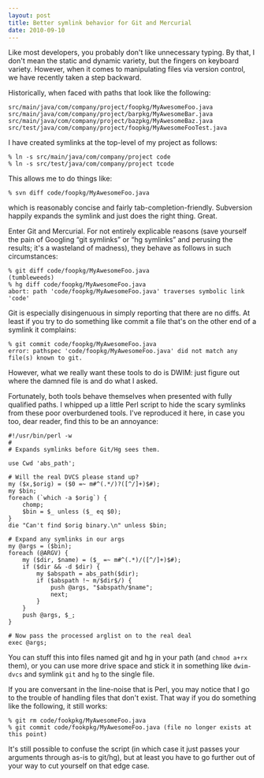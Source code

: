 ```yaml
---
layout: post
title: Better symlink behavior for Git and Mercurial
date: 2010-09-10
---
```


Like most developers, you probably don't like unnecessary typing. By that, I
don't mean the static and dynamic variety, but the fingers on keyboard variety.
However, when it comes to manipulating files via version control, we have
recently taken a step backward.

Historically, when faced with paths that look like the following:

    src/main/java/com/company/project/foopkg/MyAwesomeFoo.java
    src/main/java/com/company/project/barpkg/MyAwesomeBar.java
    src/main/java/com/company/project/bazpkg/MyAwesomeBaz.java
    src/test/java/com/company/project/foopkg/MyAwesomeFooTest.java

I have created symlinks at the top-level of my project as follows:

    % ln -s src/main/java/com/company/project code
    % ln -s src/test/java/com/company/project tcode

This allows me to do things like:

    % svn diff code/foopkg/MyAwesomeFoo.java

which is reasonably concise and fairly tab-completion-friendly. Subversion
happily expands the symlink and just does the right thing. Great.

Enter Git and Mercurial. For not entirely explicable reasons (save yourself the
pain of Googling “git symlinks” or “hg symlinks” and perusing the results; it's
a wasteland of madness), they behave as follows in such circumstances:

    % git diff code/foopkg/MyAwesomeFoo.java
    (tumbleweeds)
    % hg diff code/foopkg/MyAwesomeFoo.java
    abort: path 'code/foopkg/MyAwesomeFoo.java' traverses symbolic link 'code'

Git is especially disingenuous in simply reporting that there are no diffs. At
least if you try to do something like commit a file that's on the other end of
a symlink it complains:

    % git commit code/foopkg/MyAwesomeFoo.java
    error: pathspec 'code/foopkg/MyAwesomeFoo.java' did not match any file(s) known to git.

However, what we really want these tools to do is DWIM: just figure out where
the damned file is and do what I asked.

Fortunately, both tools behave themselves when presented with fully qualified
paths. I whipped up a little Perl script to hide the scary symlinks from these
poor overburdened tools. I've reproduced it here, in case you too, dear reader,
find this to be an annoyance:

    #!/usr/bin/perl -w
    #
    # Expands symlinks before Git/Hg sees them.

    use Cwd 'abs_path';

    # Will the real DVCS please stand up?
    my ($x,$orig) = ($0 =~ m#^(.*/)?([^/]+)$#);
    my $bin;
    foreach (`which -a $orig`) {
        chomp;
        $bin = $_ unless ($_ eq $0);
    }
    die "Can't find $orig binary.\n" unless $bin;

    # Expand any symlinks in our args
    my @args = ($bin);
    foreach (@ARGV) {
        my ($dir, $name) = ($_ =~ m#^(.*)/([^/]+)$#);
        if ($dir && -d $dir) {
            my $abspath = abs_path($dir);
            if ($abspath !~ m/$dir$/) {
                push @args, "$abspath/$name";
                next;
            }
        }
        push @args, $_;
    }

    # Now pass the processed arglist on to the real deal
    exec @args;

You can stuff this into files named git and hg in your path (and `chmod a+rx`
them), or you can use more drive space and stick it in something like
`dwim-dvcs` and symlink `git` and `hg` to the single file.

If you are conversant in the line-noise that is Perl, you may notice that I go
to the trouble of handling files that don't exist. That way if you do something
like the following, it still works:

    % git rm code/fookpkg/MyAwesomeFoo.java
    % git commit code/fookpkg/MyAwesomeFoo.java (file no longer exists at this point)

It's still possible to confuse the script (in which case it just passes your
arguments through as-is to git/hg), but at least you have to go further out of
your way to cut yourself on that edge case.
